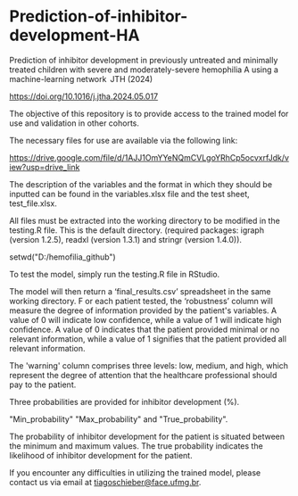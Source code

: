 # Prediction-of-inhibitor-development-HA
Prediction of inhibitor development in previously untreated and minimally treated children with severe and moderately-severe hemophilia A using a machine-learning network  JTH (2024)

https://doi.org/10.1016/j.jtha.2024.05.017

The objective of this repository is to provide access to the trained model for use and validation in other cohorts.

The necessary files for use are available via the following link:

https://drive.google.com/file/d/1AJJ1OmYYeNQmCVLgoYRhCp5ocvxrfJdk/view?usp=drive_link

The description of the variables and the format in which they should be inputted can be found in the variables.xlsx file and the test sheet, test_file.xlsx.

All files must be extracted into the working directory to be modified in the testing.R file. This is the default directory. (required packages: igraph (version 1.2.5), readxl (version 1.3.1) and stringr (version 1.4.0)).

setwd("D:/hemofilia_github")

To test the model, simply run the testing.R file in RStudio. 

The model will then return a ‘final_results.csv’ spreadsheet in the same working directory.
F
or each patient tested, the ‘robustness’ column will measure the degree of information provided by the patient's variables. A value of 0 will indicate low confidence, while a value of 1 will indicate high confidence. A value of 0 indicates that the patient provided minimal or no relevant information, while a value of 1 signifies that the patient provided all relevant information.

The 'warning' column comprises three levels: low, medium, and high, which represent the degree of attention that the healthcare professional should pay to the patient.

Three probabilities are provided for inhibitor development (%).

"Min_probability" "Max_probability" and "True_probability".

The probability of inhibitor development for the patient is situated between the minimum and maximum values. The true probability indicates the likelihood of inhibitor development for the patient.

If you encounter any difficulties in utilizing the trained model, please contact us via email at tiagoschieber@face.ufmg.br.


